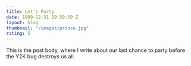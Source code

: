 ```yaml
---
title: Let's Party
date: 1999-12-31 19:59:59 Z
layout: blog
thumbnail: "/images/prince.jpg"
rating: 5
---
```


This is the post body, where I write about our last chance to party before the Y2K bug destroys us all.
